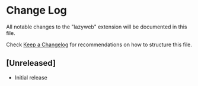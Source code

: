 # Change Log

All notable changes to the "lazyweb" extension will be documented in this file.

Check [Keep a Changelog](http://keepachangelog.com/) for recommendations on how to structure this file.

## [Unreleased]

- Initial release